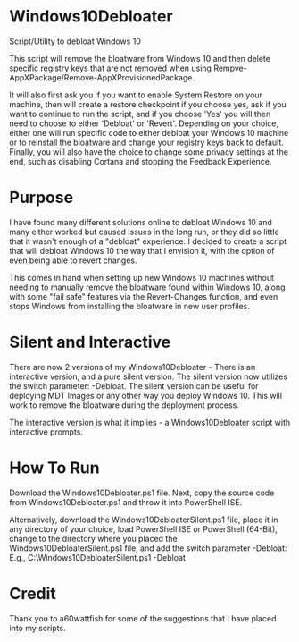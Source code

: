 # Windows10Debloater
Script/Utility to debloat Windows 10

This script will remove the bloatware from Windows 10 and then delete specific registry keys that are not removed when using Rempve-AppXPackage/Remove-AppXProvisionedPackage.

It will also first ask you if you want to enable System Restore on your machine, then will create a restore checkpoint if you choose yes, ask if you want to continue to run the script, and if you choose 'Yes' you will then need to choose to either 'Debloat' or 'Revert'. Depending on your choice, either one will run specific code to either debloat your Windows 10 machine or to reinstall the bloatware and change your registry keys back to default. Finally, you will also have the choice to change some privacy settings at the end, such as disabling Cortana and stopping the Feedback Experience.

# Purpose

I have found many different solutions online to debloat Windows 10 and many either worked but caused issues in the long run, or they did so little that it wasn't enough of a "debloat" experience. I decided to create a script that will debloat Windows 10 the way that I envision it, with the option of even being able to revert changes.

This comes in hand when setting up new Windows 10 machines without needing to manually remove the bloatware found within Windows 10, along with some "fail safe" features via the Revert-Changes function, and even stops Windows from installing the bloatware in new user profiles.

# Silent and Interactive

There are now 2 versions of my Windows10Debloater - There is an interactive version, and a pure silent version. The silent version now utilizes the switch parameter: -Debloat. The silent version can be useful for deploying MDT Images or any other way you deploy Windows 10. This will work to remove the bloatware during the deployment process.

The interactive version is what it implies - a Windows10Debloater script with interactive prompts.

# How To Run

Download the Windows10Debloater.ps1 file. Next, copy the source code from Windows10Debloater.ps1 and throw it into PowerShell ISE.

Alternatively, download the Windows10DebloaterSilent.ps1 file, place it in any directory of your choice, load PowerShell ISE or PowerShell (64-Bit), change to the directory where you placed the Windows10DebloaterSilent.ps1 file, and add the switch parameter -Debloat: E.g., C:\Windows10DebloaterSilent.ps1 -Debloat

# Credit

Thank you to a60wattfish for some of the suggestions that I have placed into my scripts. 
